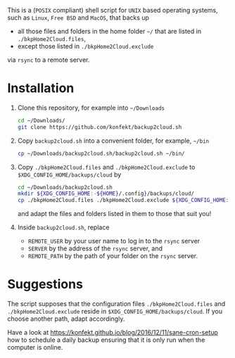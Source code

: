 This is a (`POSIX` compliant) shell script for `UNIX` based operating systems, such as `Linux`, `Free BSD` and `MacOS`, that backs up

- all those files and folders in the home folder `~/` that are listed in `./bkpHome2Cloud.files`,
- except those listed in `./bkpHome2Cloud.exclude`

via `rsync` to a remote server.

# Installation

1. Clone this repository, for example into `~/Downloads`
    ```sh
    cd ~/Downloads/
    git clone https://github.com/konfekt/backup2cloud.sh
    ````
0. Copy `backup2cloud.sh` into a convenient folder, for example, `~/bin`
    ```sh
    cp ~/Downloads/backup2cloud.sh/backup2cloud.sh ~/bin/
    ```
0. Copy `./bkpHome2Cloud.files` and  `./bkpHome2Cloud.exclude` to `$XDG_CONFIG_HOME/backups/cloud` by
    ```sh
    cd ~/Downloads/backup2cloud.sh
    mkdir ${XDG_CONFIG_HOME:-${HOME}/.config}/backups/cloud/
    cp ./bkpHome2Cloud.files ./bkpHome2Cloud.exclude ${XDG_CONFIG_HOME:-${HOME}/.config}/backups/cloud/
    ```
    and adapt the files and folders listed in them to those that suit you!
0. Inside `backup2cloud.sh`, replace

    - `REMOTE_USER` by your user name to log in to the `rsync` server
    - `SERVER` by the address of the `rsync` server, and
    - `REMOTE_PATH` by the path of your folder on the `rsync` server.

# Suggestions

The script supposes that the configuration files `./bkpHome2Cloud.files` and  `./bkpHome2Cloud.exclude` reside in `$XDG_CONFIG_HOME/backups/cloud`.
If you choose another path, adapt accordingly.

Have a look at <https://konfekt.github.io/blog/2016/12/11/sane-cron-setup> how to schedule a daily backup ensuring that it is only run when the computer is online.

